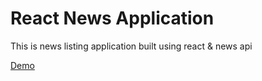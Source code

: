 # React News Application

This is news listing application built using react & news api

[Demo](https://get-news24.herokuapp.com/)

